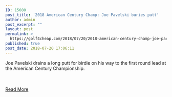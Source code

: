 ```yaml
---
ID: 15080
post_title: '2018 American Century Champ: Joe Pavelski buries putt'
author: admin
post_excerpt: ""
layout: post
permalink: >
  https://golf4cheap.com/2018/07/20/2018-american-century-champ-joe-pavelski-buries-putt/
published: true
post_date: 2018-07-20 17:06:11
---
```

<p>Joe Pavelski drains a long putt for birdie on his way to the first round lead at the American Century Championship.</p><br><br><a href="https://www.golfchannel.com/video/pavelski-buries-long-putt-birdie-way-first-round-lead/">Read More</a>